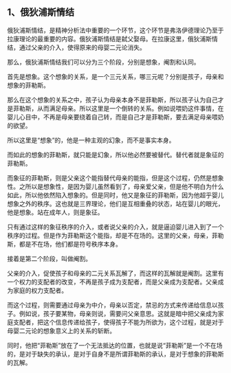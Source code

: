 <h2>1、俄狄浦斯情结</h2><p data-pid="47EM6yU7">俄狄浦斯情结，是精神分析法中重要的一个环节，这个环节是弗洛伊德理论乃至于拉康理论的最重要的内容。俄狄浦斯情结是弑父娶母。在拉康这里，俄狄浦斯情结，通过父亲的介入，使得原来的母婴二元论消失。</p><p data-pid="vL4keIi3">那么，俄狄浦斯情结我们可以分为三个阶段，分别是想象，阉割和认同。</p><p data-pid="9dG551L2">首先是想象。这个想象的关系，是一个三元关系，哪三元呢？分别是孩子，母亲和想象的菲勒斯。</p><p data-pid="WaRDTEy5">那么在这个想象的关系之中，孩子认为母亲本身不是菲勒斯，所以孩子认为自己才是菲勒斯，从而满足母亲。所以这里是一个倒转的关系。例如说喂奶这件事情，在婴儿心目中，不再是母亲要绕着自己转，而是自己才是菲勒斯，要去满足母亲喂奶的欲望。</p><p data-pid="yQIBc0ab">所以这里是“想象”的，他是一种主观的幻象，而不是事实本身。</p><p data-pid="m6HB4WAm">而如此的想象的菲勒斯，就只能是幻象，所以他必然要被替代。替代者就是象征的菲勒斯。</p><p data-pid="6oYXxq5V">而象征的菲勒斯，则是父亲这个能指替代母亲的能指，但是这个过程，仍然是想象性。之所以是想象性，是因为婴儿虽然看到了，母亲爱父亲，但是他不明白为什么如此，所以他依然陷入想象的。但是同时，他又是象征的菲勒斯，因为他超乎婴儿想象之外的秩序。这也就是三界理论，他们是互相重叠的状态，站在婴儿的眼光，他是想象。站在成年人，则是象征。</p><p data-pid="rh_rwiQ_">只有通过这样的象征秩序的介入，或者说父亲的介入，就是逼迫婴儿进入到了一个秩序的过程。但是作为菲勒斯这个能指，却是不在场的。这里的父亲，母亲，菲勒斯，都是不在场，他们都是符号秩序本身。</p><p data-pid="qqe7UZDp">接着是第二个阶段，叫做阉割。</p><p data-pid="tME6pLGl">父亲的介入，促使孩子和母亲的二元关系瓦解了，而这样的瓦解就是阉割。这里有一个权力的支配者的改变，不再是孩子成为支配者，而是父亲成为支配者。父亲成为家庭的权力支配者。</p><p data-pid="rReE7QC9">而这个过程，则需要通过母亲为中介，母亲以否定，禁忌的方式来传递给信息以孩子。例如说，孩子要某物，母亲则说，需要问父亲意思。这就是暗中把父亲成为家庭支配者，把这个信息传递给孩子，使得孩子不能为所欲为，这个过程，就是对于母婴二元论的想象意义上的关系的斩断。</p><p data-pid="Lw2Mq5Ul">同时，他把“菲勒斯”放在了一个无法抵达的位置，也就是说“菲勒斯”是一个不在场的，是对于缺失的承认，是对于自身不是所谓菲勒斯的承认，是对于想象的菲勒斯的瓦解。</p><p></p>